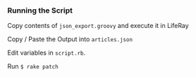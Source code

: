 ### Running the Script

Copy contents of `json_export.groovy` and execute it in LifeRay

Copy / Paste the Output into `articles.json`

Edit variables in `script.rb`.

Run `$ rake patch`
